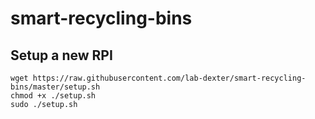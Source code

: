# smart-recycling-bins

## Setup a new RPI

```
wget https://raw.githubusercontent.com/lab-dexter/smart-recycling-bins/master/setup.sh
chmod +x ./setup.sh
sudo ./setup.sh
```
